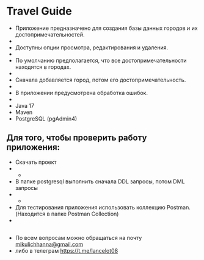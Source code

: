 # Travel Guide
- Приложение предназначено для создания базы данных городов и их достопримечательностей. 
- 
- Доступны опции просмотра, редактирования и удаления.
- 
- По умолчанию предполагается, что все достопримечательности находятся в городах.
- 
- Сначала добавляется город, потом его достопримечательность.
-
- В приложении предусмотрена обработка ошибок.
-
- Java 17
- Maven
- PostgreSQL (pgAdmin4)
## Для того, чтобы проверить работу приложения:
- Скачать проект
- -
- В папке postgresql выполнить сначала DDL запросы, потом DML запросы
- -
- Для тестирования приложения использовать коллекцию Postman. (Находится в папке Postman Collection)
- 
## 
- По всем вопросам можно обращаться на почту mikulichhanna@gmail.com
- либо в телеграм https://t.me/lancelot08
